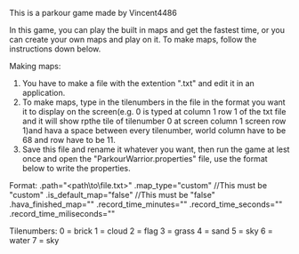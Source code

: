 This is a parkour game made by Vincent4486

In this game, you can play the built in maps and get the fastest time, or you can create your own maps and play on it. To make maps, follow the instructions down below.

Making maps:
1) You have to make a file with the extention ".txt" and edit it in an application.
2) To make maps, type in the tilenumbers in the file in the format you want it to display on the screen(e.g. 0 is typed at column 1 row 1 of the txt file and it will show rpthe tile of tilenumber 0 at screen column 1 screen row 1)and hava a space between every tilenumber, world column have to be 68 and row have to be 11.
3) Save this file and rename it whatever you want, then run the game at lest once and open the "ParkourWarrior.properties" file, use the format below to write the properties.

Format:
<mapnumber>.path="<path\to\file.txt>"
<mapnumber>.map_type="custom"     //This must be "custom"
<mapnumber>.is_default_map="false"  //This must be "false"
<mapnumber>.hava_finished_map="<boolean>"
<mapnumber>.record_time_minutes="<int time>"
<mapnumber>.record_time_seconds="<int time>"
<mapnumber>.record_time_miliseconds="<int time>"

Tilenumbers:
0 = brick <solid>
1 = cloud
2 = flag <end point>
3 = grass <solid>
4 = sand <solid>
5 = sky 
6 = water <die if touch>
7 = sky <solid>

